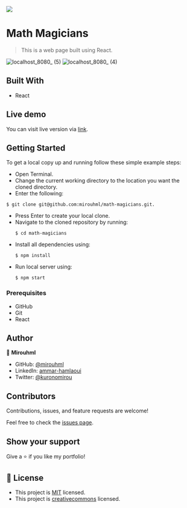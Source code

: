 ![](https://img.shields.io/badge/Microverse-blueviolet)

# Math Magicians

>This is a web page built using React.


![localhost_8080_ (5)](https://user-images.githubusercontent.com/20567503/157920880-31b86de7-0b21-4756-af8e-4abbe4cb45f0.png)
![localhost_8080_ (4)](https://user-images.githubusercontent.com/20567503/157920894-57d9a062-b405-4941-9540-affbb0df6d99.png)

## Built With

- React

## Live demo

You can visit live version via [link](https://mirouhml.github.io/math-magicians/).

## Getting Started

To get a local copy up and running follow these simple example steps:
- Open Terminal.
- Change the current working directory to the location you want the cloned directory.
- Enter the following:
```
$ git clone git@github.com:mirouhml/math-magicians.git.
```
- Press Enter to create your local clone.
- Navigate to the cloned repository by running:
    ```
    $ cd math-magicians
    ```
- Install all dependencies using:
    ``` 
    $ npm install
    ```
- Run local server using:
    ``` 
    $ npm start
    ```

### Prerequisites
- GitHub
- Git
- React


## Author

👤 **Mirouhml**

- GitHub: [@mirouhml](https://github.com/mirouhml)
- LinkedIn: [ammar-hamlaoui](https://www.linkedin.com/in/ammar-hamlaoui-514909189/)
- Twitter: [@kuronomirou](https://twitter.com/kuronomirou)

## Contributors

Contributions, issues, and feature requests are welcome!

Feel free to check the [issues page](https://github.com/mirouhml/math-magicians/issues).

## Show your support

Give a ⭐️ if you like my portfolio!

## 📝 License

- This project is [MIT](./LICENSE) licensed.
- This project is [creativecommons](https://creativecommons.org/licenses/by-nc/4.0/) licensed.
